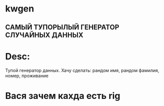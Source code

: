 # kwgen
## САМЫЙ ТУПОРЫЛЫЙ ГЕНЕРАТОР СЛУЧАЙНЫХ ДАННЫХ
# Desc:
Тупой генератор данных. Хачу сделать: рандом имя, рандом фамилия, номер, проживание
# Вася зачем кахда есть rig
